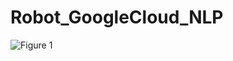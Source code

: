 # Robot_GoogleCloud_NLP

![Figure 1](https://github.com/yeganehmadadi/Robot_GoogleCloud_NLP/assets/44732616/1d9c98cd-15d0-47e5-9ae3-3052cf96544b)

